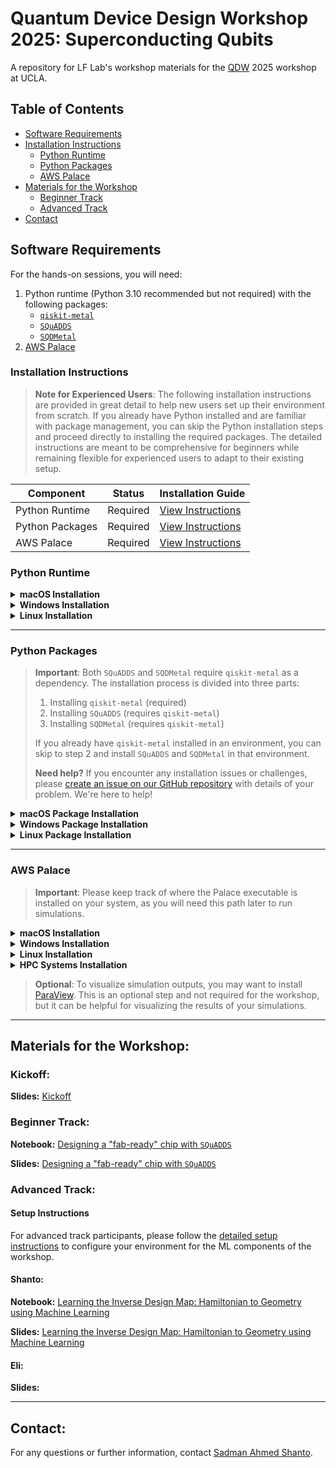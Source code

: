 # Quantum Device Design Workshop 2025: Superconducting Qubits

A repository for LF Lab's workshop materials for the [QDW](https://qdw-ucla.squarespace.com/) 2025 workshop at UCLA.

## Table of Contents

- [Software Requirements](#software-requirements)
- [Installation Instructions](#installation-instructions)
  - [Python Runtime](#python-runtime)
  - [Python Packages](#python-packages)
  - [AWS Palace](#aws-palace)
- [Materials for the Workshop](#materials-for-the-workshop)
  - [Beginner Track](#beginner-track)
  - [Advanced Track](#advanced-track)
- [Contact](#contact)

## Software Requirements

For the hands-on sessions, you will need:

1. Python runtime (Python 3.10 recommended but not required) with the following packages:
   - [`qiskit-metal`](https://github.com/qiskit-community/qiskit-metal)
   - [`SQuADDS`](https://github.com/LFL-Lab/SQuADDS)
   - [`SQDMetal`](https://github.com/SQDLab/SQDMetal)
2. [AWS Palace](https://github.com/awslabs/palace)

### Installation Instructions

> **Note for Experienced Users**: The following installation instructions are provided in great detail to help new users set up their environment from scratch. If you already have Python installed and are familiar with package management, you can skip the Python installation steps and proceed directly to installing the required packages. The detailed instructions are meant to be comprehensive for beginners while remaining flexible for experienced users to adapt to their existing setup.

| Component       | Status   | Installation Guide                    |
| --------------- | -------- | ------------------------------------- |
| Python Runtime  | Required | [View Instructions](#python-runtime)  |
| Python Packages | Required | [View Instructions](#python-packages) |
| AWS Palace      | Required | [View Instructions](#aws-palace)      |

### Python Runtime

<details>
<summary><strong>macOS Installation</strong></summary>

1. Python Installation:

   - Open Terminal:

     - Press `Command (⌘) + Space` to open Spotlight
     - Type "Terminal" and press Enter

   - Install Homebrew if you haven't already:

     ```bash
     /bin/bash -c "$(curl -fsSL https://raw.githubusercontent.com/Homebrew/install/HEAD/install.sh)"
     ```

     - Follow any on-screen instructions
     - Verify Homebrew installation:
       ```bash
       brew --version
       ```

   - Install Python 3.10:

     ```bash
     brew install python@3.10
     ```

     - Wait for the installation to complete
     - Verify Python installation:
       ```bash
       python3.10 --version
       ```

   - Add Python to your PATH:
     `bash
echo 'export PATH="/usr/local/opt/python@3.10/bin:$PATH"' >> ~/.zshrc
source ~/.zshrc
` - Verify PATH is set correctly:
     `bash
  which python3.10
  `
     </details>

<details>
<summary><strong>Windows Installation</strong></summary>

1. Python Installation:

   - Download Anaconda:

     - Open your web browser and go to [Anaconda's official website](https://www.anaconda.com/products/distribution)
     - Click the "Download" button for Windows
     - Choose the 64-bit version

   - Install Anaconda:

     - Double-click the downloaded installer
     - Click "Next" through the welcome screen
     - Accept the license agreement
     - Choose "Just Me" for installation type
     - **Important**: Select the installation location (default is fine)
     - **Important**: Check both boxes:
       - "Add Anaconda to my PATH environment variable"
       - "Register Anaconda as my default Python"
     - Click "Install" and wait for completion
     - Click "Finish"

   - Open Anaconda Prompt:

     - Click the Windows Start button
     - Type "Anaconda Prompt"
     - Click on "Anaconda Prompt (anaconda3)"

   - Create and activate environment:
     `bash
conda create -n qdws python=3.10
` - When prompted, type 'y' and press Enter - After creation, activate the environment:
     `bash
  conda activate qdws
  ` - Verify the installation:
     `bash
  python --version
  `
     </details>

<details>
<summary><strong>Linux Installation</strong></summary>

1. Python Installation:

   - Open Terminal:

     - Press `Ctrl + Alt + T`
     - Or search for "Terminal" in your applications menu

   - Update package list:

     ```bash
     sudo apt update
     ```

     - Enter your password when prompted
     - Wait for the update to complete

   - Install Python 3.10 and pip:

     ```bash
     sudo apt install python3.10 python3.10-venv python3-pip
     ```

     - When prompted, type 'y' and press Enter
     - Wait for installation to complete
     - Verify Python installation:
       ```bash
       python3.10 --version
       ```

   - Create a virtual environment:
     `bash
python3.10 -m venv qdws-env
` - Activate the environment:
     `bash
  source qdws-env/bin/activate
  ` - Verify activation (you should see (qdws-env) at the start of your prompt) - Verify pip installation:
     `bash
  pip --version
  `
     </details>

---

### Python Packages

> **Important**: Both `SQuADDS` and `SQDMetal` require `qiskit-metal` as a dependency. The installation process is divided into three parts:
>
> 1. Installing `qiskit-metal` (required)
> 2. Installing `SQuADDS` (requires `qiskit-metal`)
> 3. Installing `SQDMetal` (requires `qiskit-metal`)
>
> If you already have `qiskit-metal` installed in an environment, you can skip to step 2 and install `SQuADDS` and `SQDMetal` in that environment.
>
> **Need help?** If you encounter any installation issues or challenges, please [create an issue on our GitHub repository](https://github.com/LFL-Lab/qdw2025/issues) with details of your problem. We're here to help!

<details>
<summary><strong>macOS Package Installation</strong></summary>

1.  Open Terminal:

    - Press `Command (⌘) + Space` to open Spotlight
    - Type "Terminal" and press Enter

2.  Create a directory for the workshop:

    ```bash
    mkdir -p ~/qdws_workshop
    cd ~/qdws_workshop
    ```

3.  Set up Python environment:

    - For Apple Silicon (M1/M2) Macs:

      ```bash
      # Install Rosetta 2 if not already installed
      softwareupdate --install-rosetta

      # Create environment with x86 emulation
      CONDA_SUBDIR=osx-64 conda create -n qdws python=3.10
      conda activate qdws
      conda config --env --set subdir osx-64
      ```

    - For Intel Macs:
      ```bash
      # Create environment
      conda create -n qdws python=3.10
      conda activate qdws
      ```

4.  Install qiskit-metal and its dependencies:

    ```bash
    curl -O https://raw.githubusercontent.com/Qiskit/qiskit-metal/main/environment.yml
    conda env update -n qdws -f environment.yml
    python -m pip install --no-deps -e git+https://github.com/Qiskit/qiskit-metal.git#egg=qiskit-metal
    ```

5.  Verify qiskit-metal installation:

    ```bash
    python -c "import qiskit_metal; print('Qiskit Metal version:', qiskit_metal.__version__)"
    ```

6.  Install SQuADDS in the same environment:

    ```bash
    pip install SQuADDS
    ```

7.  Verify SQuADDS installation:

    ```bash
    python -c "import squadds; print('SQuADDS version:', squadds.__version__)"
    ```

8.  Install SQDMetal in the same environment:

    ```bash
    cd ~/qdws_workshop
    git clone https://github.com/sqdlab/SQDMetal.git
    cd SQDMetal
    pip install .
    ```

9.  Verify SQDMetal installation:

    ```bash
    python -c "import SQDMetal; print('SQDMetal installed successfully')"
    ```

10. Final verification of all packages:

    ```bash
    $ python
    >>> import qiskit_metal
    >>> import squadds
    >>> import SQDMetal
    >>> exit()
    ```

    </details>

<details>
<summary><strong>Windows Package Installation</strong></summary>

1.  Open Anaconda Prompt:

    - Click the Windows Start button
    - Type "Anaconda Prompt"
    - Click on "Anaconda Prompt (anaconda3)"

2.  Create a directory for the workshop:

    ```bash
    cd %USERPROFILE%
    mkdir qdws_workshop
    cd qdws_workshop
    ```

3.  Set up Python environment:

    ```bash
    # Create environment
    conda create -n qdws python=3.10
    conda activate qdws
    ```

4.  Install qiskit-metal and its dependencies:

    ```bash
    curl -O https://raw.githubusercontent.com/Qiskit/qiskit-metal/main/environment.yml
    conda env update -n qdws -f environment.yml
    python -m pip install --no-deps -e git+https://github.com/Qiskit/qiskit-metal.git#egg=qiskit-metal
    ```

5.  Verify qiskit-metal installation:

    ```bash
    python -c "import qiskit_metal; print('Qiskit Metal version:', qiskit_metal.__version__)"
    ```

6.  Install SQuADDS in the same environment:

    ```bash
    pip install SQuADDS
    ```

7.  Verify SQuADDS installation:

    ```bash
    python -c "import squadds; print('SQuADDS version:', squadds.__version__)"
    ```

8.  Install SQDMetal in the same environment:

    ```bash
    cd %USERPROFILE%\qdws_workshop
    git clone https://github.com/sqdlab/SQDMetal.git
    cd SQDMetal
    pip install .
    ```

9.  Verify SQDMetal installation:

    ```bash
    python -c "import sqdmetal; print('SQDMetal installed successfully')"
    ```

10. Final verification of all packages:
    ```bash
    $ python
    >>> import qiskit_metal
    >>> import squadds
    >>> import sqdmetal
    >>> exit()
    ```

> **Note**: If you encounter `ERROR: Failed building wheel for klayout` while building from GitHub, install KLayout independently from [here](https://www.klayout.de/build.html) and comment out the `klayout==0.29.0` line in the `requirements.txt` file before re-running the installation commands.

</details>

<details>
<summary><strong>Linux Package Installation</strong></summary>

1.  Open Terminal:

    - Press `Ctrl + Alt + T`
    - Or search for "Terminal" in your applications menu

2.  Create a directory for the workshop:

    ```bash
    mkdir -p ~/qdws_workshop
    cd ~/qdws_workshop
    ```

3.  Set up Python environment:

    ```bash
    # Create environment
    conda create -n qdws python=3.10
    conda activate qdws
    ```

4.  Install qiskit-metal and its dependencies:

    ```bash
    curl -O https://raw.githubusercontent.com/Qiskit/qiskit-metal/main/environment.yml
    conda env update -n qdws -f environment.yml
    python -m pip install --no-deps -e git+https://github.com/Qiskit/qiskit-metal.git#egg=qiskit-metal
    ```

5.  Verify qiskit-metal installation:

    ```bash
    python -c "import qiskit_metal; print('Qiskit Metal version:', qiskit_metal.__version__)"
    ```

6.  Install SQuADDS in the same environment:

    ```bash
    pip install SQuADDS
    ```

7.  Verify SQuADDS installation:

    ```bash
    python -c "import squadds; print('SQuADDS version:', squadds.__version__)"
    ```

8.  Install SQDMetal in the same environment:

    ```bash
    cd ~/qdws_workshop
    git clone https://github.com/sqdlab/SQDMetal.git
    cd SQDMetal
    pip install .
    ```

9.  Verify SQDMetal installation:

    ```bash
    python -c "import sqdmetal; print('SQDMetal installed successfully')"
    ```

10. Final verification of all packages:
    ```bash
    $ python
    >>> import qiskit_metal
    >>> import squadds
    >>> import sqdmetal
    >>> exit()
    ```

> **Troubleshooting**: If you encounter any issues with the `datasets` library, you may need to downgrade to version 2.19.2:
>
> ```bash
> pip install datasets==2.19.2
> ```

</details>

---

### AWS Palace

> **Important**: Please keep track of where the Palace executable is installed on your system, as you will need this path later to run simulations.

<details>
<summary><strong>macOS Installation</strong></summary>

For detailed installation instructions for Palace on macOS, please refer to the [SQuADDS documentation](https://lfl-lab.github.io/SQuADDS/source/resources/palace.html#installation-of-palace-on-mac-os).

The installation process involves:

1. Installing prerequisites (Homebrew, Xcode Command Line Tools)
2. Installing dependencies (cmake, gcc, open-mpi, openblas, git)
3. Building Palace from source
4. Verifying the installation

After installation, the Palace executable will be located in the `bin/` directory of your build folder. Make note of this location for future use.

</details>

<details>
<summary><strong>Windows Installation</strong></summary>

For Windows users, we recommend using the prebuilt Palace executable ([GitHub repo for release v0.11.1](https://github.com/awslabs/palace/tree/f3d2deb64364ddb157e654ecac23a4fef45db7e4)) provided by WELSIM. Detailed instructions can be found in the [SQuADDS documentation](https://lfl-lab.github.io/SQuADDS/source/resources/palace.html#installation-of-palace-on-windows-systems).

The prebuilt executable will be installed in:

```
C:\Program Files\WELSIM\v3.1\palace.exe
```

If you prefer to build from source, the documentation also includes detailed steps for building Palace on Windows, though this is not recommended for beginners.

</details>

<details>
<summary><strong>Linux Installation</strong></summary>

For detailed installation instructions for Palace on Linux, please refer to the [SQuADDS documentation](https://lfl-lab.github.io/SQuADDS/source/resources/palace.html#installation-of-palace-on-linux-pcs).

The installation process involves:

1. Installing system dependencies
2. Setting up Spack package manager
3. Installing MPI via Spack
4. Building Palace from source

After installation, the Palace executable will be in your build directory. Make note of this location for future use.

</details>

<details>
<summary><strong>HPC Systems Installation</strong></summary>

For HPC systems, please follow the instructions from the [official Palace site](https://awslabs.github.io/palace/stable/install/).

Additionally, [sqdlab/SQDMetal](https://github.com/sqdlab/SQDMetal) provides helpful resources for installation on HPC systems.

</details>

> **Optional**: To visualize simulation outputs, you may want to install [ParaView](https://www.paraview.org/download/). This is an optional step and not required for the workshop, but it can be helpful for visualizing the results of your simulations.

---

## Materials for the Workshop:

### Kickoff:

**Slides:** [Kickoff](presentations/Eli/kickoff.pptx)

### Beginner Track:

**Notebook:** [Designing a "fab-ready" chip with `SQuADDS`](notebooks/beginner-track/tutorial-attendees.ipynb)

**Slides:** [Designing a "fab-ready" chip with `SQuADDS`](presentations/beginner-track/slides.pptx)

### Advanced Track:

#### Setup Instructions

For advanced track participants, please follow the [detailed setup instructions](notebooks/advance-track/setup_instructions.md) to configure your environment for the ML components of the workshop.

#### Shanto:

**Notebook:** [Learning the Inverse Design Map: Hamiltonian to Geometry using Machine Learning](notebooks/advance-track/tutorial-attendees.ipynb)

**Slides:** [Learning the Inverse Design Map: Hamiltonian to Geometry using Machine Learning](presentations/advance-track/slides.pptx)

#### Eli:

**Slides:** [](presentations/Eli/.)

---

## Contact:

For any questions or further information, contact [Sadman Ahmed Shanto](mailto:shanto@usc.edu).
